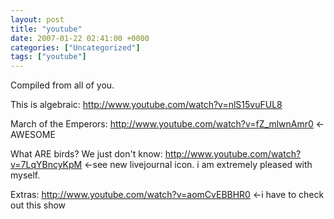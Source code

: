 ```yaml
---
layout: post
title: "youtube"
date: 2007-01-22 02:41:00 +0000
categories: ["Uncategorized"]
tags: ["youtube"]
---
```


Compiled from all of you.

This is algebraic: http://www.youtube.com/watch?v=nlS15vuFUL8

March of the Emperors: http://www.youtube.com/watch?v=fZ_mlwnAmr0 <-AWESOME

What ARE birds? We just don&#039;t know: http://www.youtube.com/watch?v=7LqYBncyKpM <-see new livejournal icon. i am extremely pleased with myself.

Extras: http://www.youtube.com/watch?v=aomCvEBBHR0 <-i have to check out this show